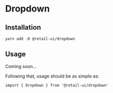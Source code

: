 # Dropdown

## Installation

`yarn add -D @retail-ui/dropdown`

## Usage

Coming soon...

Following that, usage should be as simple as:

```tsx
import { Dropdown } from '@retail-ui/dropdown'
```
